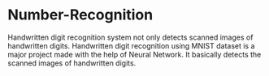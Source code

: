 # Number-Recognition
Handwritten digit recognition system not only detects scanned images of handwritten digits. Handwritten digit recognition using MNIST dataset is a major project made  with the help of Neural Network. It basically detects the scanned images of handwritten digits.
